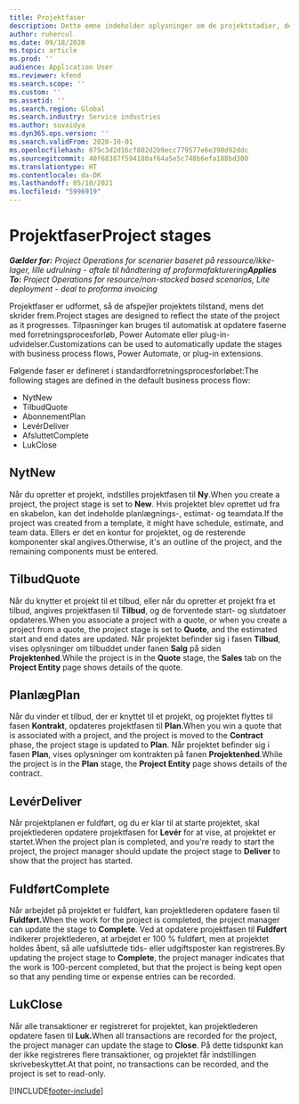 ```yaml
---
title: Projektfaser
description: Dette emne indeholder oplysninger om de projektstadier, der er tilgængelige i Microsoft Dynamics Project Operations.
author: ruhercul
ms.date: 09/18/2020
ms.topic: article
ms.prod: ''
audience: Application User
ms.reviewer: kfend
ms.search.scope: ''
ms.custom: ''
ms.assetid: ''
ms.search.region: Global
ms.search.industry: Service industries
ms.author: suvaidya
ms.dyn365.ops.version: ''
ms.search.validFrom: 2020-10-01
ms.openlocfilehash: 079c3d2d16cf802d2b9ecc779577e6e390d92ddc
ms.sourcegitcommit: 40f68387f594180af64a5e5c748b6efa188bd300
ms.translationtype: HT
ms.contentlocale: da-DK
ms.lasthandoff: 05/10/2021
ms.locfileid: "5996919"
---
```

# <a name="project-stages"></a><span data-ttu-id="b5a15-103">Projektfaser</span><span class="sxs-lookup"><span data-stu-id="b5a15-103">Project stages</span></span>

<span data-ttu-id="b5a15-104">_**Gælder for:** Project Operations for scenarier baseret på ressource/ikke-lager, lille udrulning - aftale til håndtering af proformafakturering_</span><span class="sxs-lookup"><span data-stu-id="b5a15-104">_**Applies To:** Project Operations for resource/non-stocked based scenarios, Lite deployment - deal to proforma invoicing_</span></span>

<span data-ttu-id="b5a15-105">Projektfaser er udformet, så de afspejler projektets tilstand, mens det skrider frem.</span><span class="sxs-lookup"><span data-stu-id="b5a15-105">Project stages are designed to reflect the state of the project as it progresses.</span></span> <span data-ttu-id="b5a15-106">Tilpasninger kan bruges til automatisk at opdatere faserne med forretningsprocesforløb, Power Automate eller plug-in-udvidelser.</span><span class="sxs-lookup"><span data-stu-id="b5a15-106">Customizations can be used to automatically update the stages with business process flows, Power Automate, or plug-in extensions.</span></span>

<span data-ttu-id="b5a15-107">Følgende faser er defineret i standardforretningsprocesforløbet:</span><span class="sxs-lookup"><span data-stu-id="b5a15-107">The following stages are defined in the default business process flow:</span></span>

- <span data-ttu-id="b5a15-108">Nyt</span><span class="sxs-lookup"><span data-stu-id="b5a15-108">New</span></span>
- <span data-ttu-id="b5a15-109">Tilbud</span><span class="sxs-lookup"><span data-stu-id="b5a15-109">Quote</span></span>
- <span data-ttu-id="b5a15-110">Abonnement</span><span class="sxs-lookup"><span data-stu-id="b5a15-110">Plan</span></span>
- <span data-ttu-id="b5a15-111">Levér</span><span class="sxs-lookup"><span data-stu-id="b5a15-111">Deliver</span></span>
- <span data-ttu-id="b5a15-112">Afsluttet</span><span class="sxs-lookup"><span data-stu-id="b5a15-112">Complete</span></span>
- <span data-ttu-id="b5a15-113">Luk</span><span class="sxs-lookup"><span data-stu-id="b5a15-113">Close</span></span> 

## <a name="new"></a><span data-ttu-id="b5a15-114">Nyt</span><span class="sxs-lookup"><span data-stu-id="b5a15-114">New</span></span>

<span data-ttu-id="b5a15-115">Når du opretter et projekt, indstilles projektfasen til **Ny**.</span><span class="sxs-lookup"><span data-stu-id="b5a15-115">When you create a project, the project stage is set to **New**.</span></span> <span data-ttu-id="b5a15-116">Hvis projektet blev oprettet ud fra en skabelon, kan det indeholde planlægnings-, estimat- og teamdata.</span><span class="sxs-lookup"><span data-stu-id="b5a15-116">If the project was created from a template, it might have schedule, estimate, and team data.</span></span> <span data-ttu-id="b5a15-117">Ellers er det en kontur for projektet, og de resterende komponenter skal angives.</span><span class="sxs-lookup"><span data-stu-id="b5a15-117">Otherwise, it's an outline of the project, and the remaining components must be entered.</span></span>

## <a name="quote"></a><span data-ttu-id="b5a15-118">Tilbud</span><span class="sxs-lookup"><span data-stu-id="b5a15-118">Quote</span></span>

<span data-ttu-id="b5a15-119">Når du knytter et projekt til et tilbud, eller når du opretter et projekt fra et tilbud, angives projektfasen til **Tilbud**, og de forventede start- og slutdatoer opdateres.</span><span class="sxs-lookup"><span data-stu-id="b5a15-119">When you associate a project with a quote, or when you create a project from a quote, the project stage is set to **Quote**, and the estimated start and end dates are updated.</span></span> <span data-ttu-id="b5a15-120">Når projektet befinder sig i fasen **Tilbud**, vises oplysninger om tilbuddet under fanen **Salg** på siden **Projektenhed**.</span><span class="sxs-lookup"><span data-stu-id="b5a15-120">While the project is in the **Quote** stage, the **Sales** tab on the **Project Entity** page shows details of the quote.</span></span>

## <a name="plan"></a><span data-ttu-id="b5a15-121">Planlæg</span><span class="sxs-lookup"><span data-stu-id="b5a15-121">Plan</span></span>

<span data-ttu-id="b5a15-122">Når du vinder et tilbud, der er knyttet til et projekt, og projektet flyttes til fasen **Kontrakt**, opdateres projektfasen til **Plan**.</span><span class="sxs-lookup"><span data-stu-id="b5a15-122">When you win a quote that is associated with a project, and the project is moved to the **Contract** phase, the project stage is updated to **Plan**.</span></span> <span data-ttu-id="b5a15-123">Når projektet befinder sig i fasen **Plan**, vises oplysninger om kontrakten på fanen **Projektenhed**.</span><span class="sxs-lookup"><span data-stu-id="b5a15-123">While the project is in the **Plan** stage, the **Project Entity** page shows details of the contract.</span></span>

## <a name="deliver"></a><span data-ttu-id="b5a15-124">Levér</span><span class="sxs-lookup"><span data-stu-id="b5a15-124">Deliver</span></span>

<span data-ttu-id="b5a15-125">Når projektplanen er fuldført, og du er klar til at starte projektet, skal projektlederen opdatere projektfasen for **Levér** for at vise, at projektet er startet.</span><span class="sxs-lookup"><span data-stu-id="b5a15-125">When the project plan is completed, and you're ready to start the project, the project manager should update the project stage to **Deliver** to show that the project has started.</span></span>

## <a name="complete"></a><span data-ttu-id="b5a15-126">Fuldført</span><span class="sxs-lookup"><span data-stu-id="b5a15-126">Complete</span></span> 

<span data-ttu-id="b5a15-127">Når arbejdet på projektet er fuldført, kan projektlederen opdatere fasen til **Fuldført.**</span><span class="sxs-lookup"><span data-stu-id="b5a15-127">When the work for the project is completed, the project manager can update the stage to **Complete**.</span></span> <span data-ttu-id="b5a15-128">Ved at opdatere projektfasen til **Fuldført** indikerer projektlederen, at arbejdet er 100 % fuldført, men at projektet holdes åbent, så alle uafsluttede tids- eller udgiftsposter kan registreres.</span><span class="sxs-lookup"><span data-stu-id="b5a15-128">By updating the project stage to **Complete**, the project manager indicates that the work is 100-percent completed, but that the project is being kept open so that any pending time or expense entries can be recorded.</span></span>

## <a name="close"></a><span data-ttu-id="b5a15-129">Luk</span><span class="sxs-lookup"><span data-stu-id="b5a15-129">Close</span></span>

<span data-ttu-id="b5a15-130">Når alle transaktioner er registreret for projektet, kan projektlederen opdatere fasen til **Luk.**</span><span class="sxs-lookup"><span data-stu-id="b5a15-130">When all transactions are recorded for the project, the project manager can update the stage to **Close**.</span></span> <span data-ttu-id="b5a15-131">På dette tidspunkt kan der ikke registreres flere transaktioner, og projektet får indstillingen skrivebeskyttet.</span><span class="sxs-lookup"><span data-stu-id="b5a15-131">At that point, no transactions can be recorded, and the project is set to read-only.</span></span>



[!INCLUDE[footer-include](../includes/footer-banner.md)]